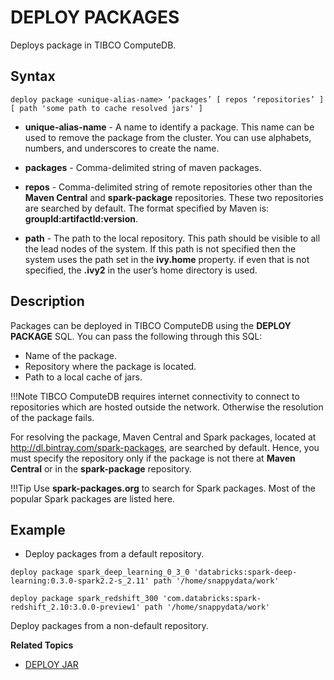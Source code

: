 # DEPLOY PACKAGES

Deploys package in TIBCO ComputeDB.

## Syntax 

```pre
deploy package <unique-alias-name> ‘packages’ [ repos ‘repositories’ ] [ path 'some path to cache resolved jars' ]
```
*	**unique-alias-name** - A name to identify a package. This name can be used to remove the package from the cluster.  You can use alphabets, numbers, and underscores to create the name.

*	**packages** - Comma-delimited string of maven packages. 

*	**repos** - Comma-delimited string of remote repositories other than the **Maven Central** and **spark-package** repositories. These two repositories are searched by default.  The format specified by Maven is: **groupId:artifactId:version**.

*	**path** - The path to the local repository. This path should be visible to all the lead nodes of the system. If this path is not specified then the system uses the path set in the **ivy.home** property. if even that is not specified, the **.ivy2** in the user’s home directory is used.

## Description

Packages can be deployed in TIBCO ComputeDB using the **DEPLOY PACKAGE** SQL. You can pass the following through this SQL:

*	Name of the package.
*	Repository where the package is located.
*	Path to a local cache of jars.

!!!Note
	TIBCO ComputeDB requires internet connectivity to connect to repositories which are hosted outside the network. Otherwise the resolution of the package fails.

For resolving the package, Maven Central and Spark packages, located at http://dl.bintray.com/spark-packages, are searched by default. Hence, you must specify the repository only if the package is not there at **Maven Central** or in the **spark-package** repository.

!!!Tip
	Use **spark-packages.org** to search for Spark packages. Most of the popular Spark packages are listed here.

## Example 

*	Deploy packages from a default repository.
	
```
deploy package spark_deep_learning_0_3_0 'databricks:spark-deep-learning:0.3.0-spark2.2-s_2.11' path '/home/snappydata/work'
```

```pre
deploy package spark_redshift_300 'com.databricks:spark-redshift_2.10:3.0.0-preview1' path '/home/snappydata/work'
```

Deploy packages from a non-default repository.

**Related Topics**</br>

* [DEPLOY JAR](deploy_jar.md)
